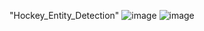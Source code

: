"Hockey_Entity_Detection" 
![image](https://github.com/user-attachments/assets/b9d50bb5-1334-4e99-a3ad-661077ca99b9)
![image](https://github.com/user-attachments/assets/dc85e58e-007a-4712-8c08-235af403a907)

